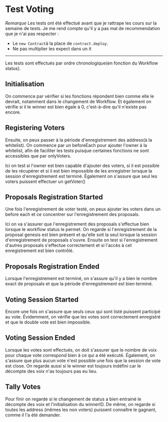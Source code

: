 # Test Voting 

$Remarque$
Les tests ont été effectué avant que je rattrape les cours sur la semaine de tests. Je me rend compte qu'il y a pas mal de recommendation que je n'ai pas respecter :

- Le ``new Contract``à la place de ``contract.deploy``.
- Ne pas multiplier les expect dans un it



----

Les tests sont effectués par ordre chronologique(en fonction du Workflow status). 

## Initialisation 

On commence par vérifier si les fonctions répondent bien comme elle le devrait, notamment dans le changement de Workflow. Et également on vérifie si il le winner est bien égale à 0, c'est-à-dire qu'il n'existe pas encore.

## Registering Voters

Ensuite, on peux passer à la période d'enregistrement des address(à la whitelist). 
On commence par un beforeEach pour ajouter l'owner à la whitelist, afin de faciliter les tests puisque certaines fonctions ne sont accessibles que par onlyVoters.

Ici on test si l'owner est bien capable d'ajouter des voters, si il est possible de les récupérer et si il est bien impossible de les enregistrer lorsque la session d'enregistrement est terminé. Également on s'assure que seul les voters puissent effectuer un getVoter()

## Proposals Registration Started

Une fois l'enregistrement de voter testé, on peux ajouter les voters dans un before each et ce concentrer sur l'enregistrement des proposals. 

Ici on va s'assurer que l'enregistrement des proposals s'effectue bien lorsque le workflow status le permet. On regarde si l'enregistrement de la proposal genesis est bien présent et qu'elle soit la seul lorsque la session d'enregistrement de proposals s'ouvre. Ensuite on test si l'enregistrement d'autres proposals s'effectue correctement et si l'accès à cet enregistrement est bien contrôlé. 

## Proposals Registration Ended

Lorsque l'enregistrement est terminé, on s'assure qu'il y a bien le nombre exact de proposals et que la période d'enregistrement est bien terminé.


## Voting Session Started

Encore une fois on s'assure que seuls ceux qui sont listé puissent participé au vote. 
Évidemment, on vérifie que les votes sont correctement enregistré et que le double vote est bien impossible. 


## Voting Session Ended

Lorsque les votes sont effectués, on doit s'assurer que le nombre de voix pour chaque vote correspond bien à ce qui a été exécuté. Également, on s'assure que plus aucun vote n'est possible une fois que la session de vote est close. On regarde aussi si le winner est toujours indéfini car le décompte des voix n'as toujours pas eu lieu. 


## Tally Votes

Pour finir on regarde si le changement de status a bien entrainé le décompte des voix et l'initialisation du winnerID. De même, on regarde si toutes les address (mêmes les non voters) puissent connaître le gagnant, comme il l'a été demander. 



